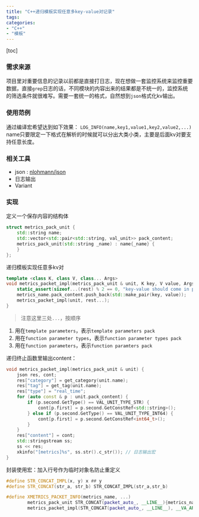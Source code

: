 ```yaml
---
title: "C++递归模板实现任意多key-value对记录"
tags: 
categories: 
- "C++"
- "模板"
---
```


[toc]

### 需求来源
项目里对重要信息的记录以前都是直接打日志，现在想做一套监控系统来监控重要数据，直接`grep`日志的话，不同模块的内容出来的结果都是不统一的，监控系统的筛选条件就很难写。需要一套统一的格式，自然想到`json`格式化kv输出。

### 使用范例
通过编译宏希望达到如下效果：
`LOG_INFO(name,key1,value1,key2,value2,...)`
name只要限定一下格式在解析的时候就可以分出大类小类，主要是后面kv对要支持任意长度。

### 相关工具
- json : [nlohmann/json](https://github.com/nlohmann/json)
- 日志输出
- Variant


### 实现
定义一个保存内容的结构体
``` CPP
struct metrics_pack_unit {
    std::string name;
    std::vector<std::pair<std::string, val_unit>> pack_content;
    metrics_pack_unit(std::string _name) : name{_name} {
    }
};
```

递归模板实现任意多kv对
``` CPP
template <class K, class V, class... Args>
void metrics_packet_impl(metrics_pack_unit & unit, K key, V value, Args... rest) {
    static_assert(sizeof...(rest) % 2 == 0, "key-value should come in pairs");
    metrics_name.pack_content.push_back(std::make_pair(key, value));
    metrics_packet_impl(unit, rest...);
}
``` 
> 注意这里三处`...`，按顺序
1. 用在`template parameters`，表示`template parameters pack`
2. 用在`function parameter types`，表示`function parameter types pack`
3. 用在`function parameters`，表示`function paramters pack`

递归终止函数里输出content：
``` CPP
void metrics_packet_impl(metrics_pack_unit & unit) {
    json res, cont;
    res["category"] = get_category(unit.name);
    res["tag"] = get_tag(unit.name);
    res["type"] = "real_time";
    for (auto const & p : unit.pack_content) {
        if (p.second.GetType() == VAL_UNIT_TYPE_STR) {
            cont[p.first] = p.second.GetConstRef<std::string>();
        } else if (p.second.GetType() == VAL_UNIT_TYPE_INT64) {
            cont[p.first] = p.second.GetConstRef<int64_t>();
        }
    }
    res["content"] = cont;
    std::stringstream ss;
    ss << res;
    xkinfo("[metrics]%s", ss.str().c_str()); // 日志输出宏
}

```
封装使用宏：加入行号作为临时对象名防止重定义
``` CPP
#define STR_CONCAT_IMPL(x, y) x ## y
#define STR_CONCAT(str_a, str_b) STR_CONCAT_IMPL(str_a,str_b)

#define XMETRICS_PACKET_INFO(metrics_name, ...)                              \
        metrics_pack_unit STR_CONCAT(packet_auto_, __LINE__){metrics_name};  \
		metrics_packet_impl(STR_CONCAT(packet_auto_, __LINE__), __VA_ARGS__);\

```